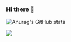 ### Hi there 👋
![Anurag's GitHub stats](https://github-readme-stats.vercel.app/api?username=Yundian1&include_all_commits=true)

<img src="https://count.getloli.com/@Yundian1?name=Yundian1&theme=miku&padding=7&offset=0&align=top&scale=1&pixelated=1&darkmode=auto" />

<!--
**Yundian1/Yundian1** is a ✨ _special_ ✨ repository because its `README.md` (this file) appears on your GitHub profile.

Here are some ideas to get you started:

- 🔭 I’m currently working on ...
- 🌱 I’m currently learning ...
- 👯 I’m looking to collaborate on ...
- 🤔 I’m looking for help with ...
- 💬 Ask me about ...
- 📫 How to reach me: ...
- 😄 Pronouns: ...
- ⚡ Fun fact: ...
-->
